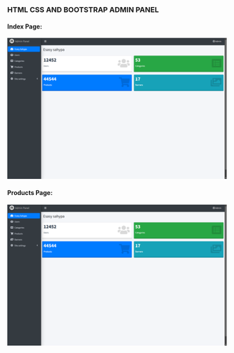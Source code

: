 ### HTML CSS AND BOOTSTRAP ADMIN PANEL


#### Index Page: 
![Index page image](screens/index_page.png "This is a placeholder image")


#### Products Page:
![Products page image](screens/index_page.png "This is a placeholder image")
